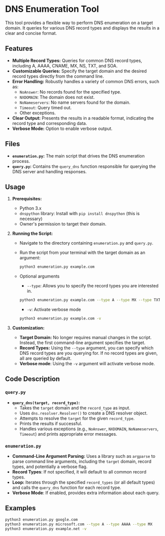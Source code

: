 # DNS Enumeration Tool

This tool provides a flexible way to perform DNS enumeration on a target domain. It queries for various DNS record types and displays the results in a clear and concise format.

## Features

*   **Multiple Record Types:** Queries for common DNS record types, including A, AAAA, CNAME, MX, NS, TXT, and SOA.
*   **Customizable Queries:** Specify the target domain and the desired record types directly from the command line.
*   **Error Handling:** Robustly handles a variety of common DNS errors, such as:
    *   `NoAnswer`: No records found for the specified type.
    *   `NXDOMAIN`: The domain does not exist.
    *   `NoNameservers`: No name servers found for the domain.
    *   `Timeout`: Query timed out.
    *   Other exceptions.
*   **Clear Output:** Presents the results in a readable format, indicating the record type and corresponding data.
*   **Verbose Mode:** Option to enable verbose output.

## Files

*   **`enumeration.py`:** The main script that drives the DNS enumeration process.
*   **`query.py`:** Contains the `query_dns` function responsible for querying the DNS server and handling responses.

## Usage

1.  **Prerequisites:**
    *   Python 3.x
    *   `dnspython` library: Install with `pip install dnspython` (this is necessary)
    *   Owner's permission to target their domain. 

2.  **Running the Script:**

    *   Navigate to the directory containing `enumeration.py` and `query.py`.
    *   Run the script from your terminal with the target domain as an argument:

        ```bash
        python3 enumeration.py example.com
        ```
    * Optional arguments
        * `--type`: Allows you to specify the record types you are interested in.
        ```bash
        python3 enumeration.py example.com --type A --type MX --type TXT
        ```
        * `-v`: Activate verbose mode
        ```bash
        python3 enumeration.py example.com -v
        ```
3.  **Customization:**
    * **Target Domain:** No longer requires manual changes in the script. Instead, the first command-line argument specifies the target.
    *   **Record Types:** Using the `--type` argument, you can specify which DNS record types are you querying for. If no record types are given, all are queried by default.
    * **Verbose mode**: Using the `-v` argument will activate verbose mode.

## Code Description

### `query.py`

*   **`query_dns(target, record_type)`:**
    *   Takes the `target` domain and the `record_type` as input.
    *   Uses `dns.resolver.Resolver()` to create a DNS resolver object.
    *   Attempts to resolve the `target` for the given `record_type`.
    *   Prints the results if successful.
    *   Handles various exceptions (e.g., `NoAnswer`, `NXDOMAIN`, `NoNameservers`, `Timeout`) and prints appropriate error messages.

### `enumeration.py`

*   **Command-Line Argument Parsing:** Uses a library such as `argparse` to parse command line arguments, including the `target` domain, record types, and potentially a verbose flag.
* **Record Types**: If not specified, it will default to all common record types.
*   **Loop:** Iterates through the specified `record_types` (or all default types) and calls the `query_dns` function for each record type.
* **Verbose Mode**: If enabled, provides extra information about each query.

## Examples
```bash
python3 enumeration.py google.com
python3 enumeration.py microsoft.com --type A --type AAAA --type MX
python3 enumeration.py example.net -v
